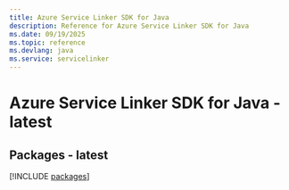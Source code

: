 ```yaml
---
title: Azure Service Linker SDK for Java
description: Reference for Azure Service Linker SDK for Java
ms.date: 09/19/2025
ms.topic: reference
ms.devlang: java
ms.service: servicelinker
---
```

# Azure Service Linker SDK for Java - latest
## Packages - latest
[!INCLUDE [packages](service-linker-index.md)]